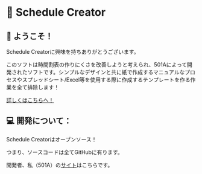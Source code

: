 # 📅 Schedule Creator

## 👋 ようこそ！

Schedule Creatorに興味を持ちありがとうございます。

このソフトは時間割表の作りにくさを改善しようと考えられ、501Aによって開発されたソフトです。シンプルなデザインと共に紙で作成するマニュアルなプロセスやスプレッドシート/Excel等を使用する際に作成するテンプレートを作る作業を全て排除します！

[詳しくはこちらへ！](https://www.notion.so/Schedule-Creator-687747c356924e13ad96b981161d3cd3)


## 💻 開発について：

Schedule Creatorはオープンソース！

つまり、ソースコードは全てGitHubに有ります。

開発者、私（501A）の[サイト](https://501a.netlify.app/)はこちらです。